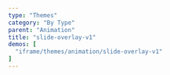 ```yaml
---
type: "Themes"
category: "By Type"
parent: "Animation"
title: "slide-overlay-v1"
demos: [
  "iframe/themes/animation/slide-overlay-v1"
]
---
```

